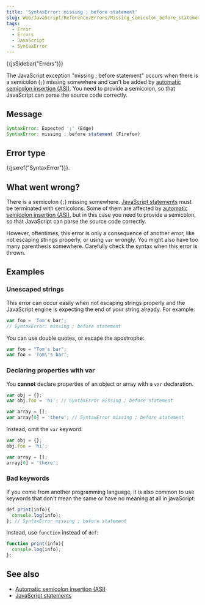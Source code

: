 ```yaml
---
title: 'SyntaxError: missing ; before statement'
slug: Web/JavaScript/Reference/Errors/Missing_semicolon_before_statement
tags:
  - Error
  - Errors
  - JavaScript
  - SyntaxError
---
```

{{jsSidebar("Errors")}}

The JavaScript exception "missing ; before statement" occurs when there is a
semicolon (`;`) missing somewhere and can't be added by
[automatic semicolon insertion (ASI)](/en-US/docs/Web/JavaScript/Reference/Lexical_grammar#automatic_semicolon_insertion).
You need to provide a semicolon, so that JavaScript can parse the source code
correctly.

## Message

```js
SyntaxError: Expected ';' (Edge)
SyntaxError: missing ; before statement (Firefox)
```

## Error type

{{jsxref("SyntaxError")}}.

## What went wrong?

There is a semicolon (`;`) missing somewhere.
[JavaScript statements](/en-US/docs/Web/JavaScript/Reference/Statements) must be
terminated with semicolons. Some of them are affected by
[automatic semicolon insertion (ASI)](/en-US/docs/Web/JavaScript/Reference/Lexical_grammar#automatic_semicolon_insertion),
but in this case you need to provide a semicolon, so that JavaScript can parse
the source code correctly.

However, oftentimes, this error is only a consequence of another error, like not
escaping strings properly, or using `var` wrongly. You might also have too many
parenthesis somewhere. Carefully check the syntax when this error is thrown.

## Examples

### Unescaped strings

This error can occur easily when not escaping strings properly and the
JavaScript engine is expecting the end of your string already. For example:

```js example-bad
var foo = 'Tom's bar';
// SyntaxError: missing ; before statement
```

You can use double quotes, or escape the apostrophe:

```js example-good
var foo = "Tom's bar";
var foo = 'Tom\'s bar';
```

### Declaring properties with var

You **cannot** declare properties of an object or array with a `var`
declaration.

```js example-bad
var obj = {};
var obj.foo = 'hi'; // SyntaxError missing ; before statement

var array = [];
var array[0] = 'there'; // SyntaxError missing ; before statement
```

Instead, omit the `var` keyword:

```js example-good
var obj = {};
obj.foo = 'hi';

var array = [];
array[0] = 'there';
```

### Bad keywords

If you come from another programming language, it is also common to use keywords
that don't mean the same or have no meaning at all in javaScript:

```js example-bad
def print(info){
  console.log(info);
}; // SyntaxError missing ; before statement
```

Instead, use `function` instead of `def`:

```js example-good
function print(info){
  console.log(info);
};
```

## See also

*   [Automatic semicolon insertion (ASI)](/en-US/docs/Web/JavaScript/Reference/Lexical_grammar#automatic_semicolon_insertion)
*   [JavaScript statements](/en-US/docs/Web/JavaScript/Reference/Statements)
